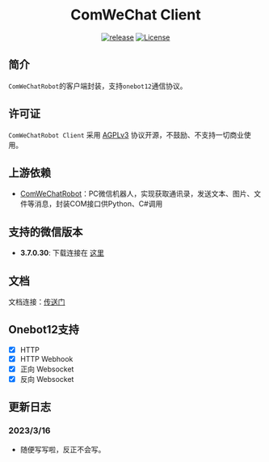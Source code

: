 <h1 align="center">ComWeChat Client</h1>

<p align="center">
    <a href="https://github.com/JustUndertaker/ComWeChatBotClient/releases"><img src="https://img.shields.io/badge/release-0.0.0-blue.svg?" alt="release"></a>
    <a href="https://opensource.org/licenses/MIT"><img src="https://img.shields.io/badge/License-MIT-brightgreen.svg?" alt="License"></a>
</p>

## 简介

`ComWeChatRobot`的客户端封装，支持`onebot12`通信协议。

## 许可证
`ComWeChatRobot Client` 采用 [AGPLv3](https://github.com/JustUndertaker/ComWeChatBotClient/blob/main/LICENSE) 协议开源，不鼓励、不支持一切商业使用。

## 上游依赖

- [ComWeChatRobot](https://github.com/ljc545w/ComWeChatRobot)：PC微信机器人，实现获取通讯录，发送文本、图片、文件等消息，封装COM接口供Python、C#调用

## 支持的微信版本

- **3.7.0.30**: 下载连接在 [这里](https://github.com/tom-snow/wechat-windows-versions/releases/download/v3.7.0.30/WeChatSetup-3.7.0.30.exe)

## 文档

文档连接：[传送门](xxx)

## Onebot12支持

- [x] HTTP
- [x] HTTP Webhook
- [x] 正向 Websocket
- [x] 反向 Websocket

## 更新日志

### 2023/3/16

-  随便写写啦，反正不会写。
